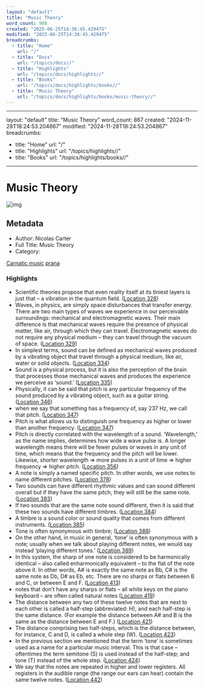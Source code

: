 ```yaml
---
layout: "default"
title: "Music Theory"
word_count: 908
created: "2025-06-25T14:36:45.429475"
modified: "2025-06-25T14:36:45.429475"
breadcrumbs:
  - title: "Home"
    url: "/"
  - title: "Docs"
    url: "/topics/docs//"
  - title: "Highlights"
    url: "/topics/docs/highlights//"
  - title: "Books"
    url: "/topics/docs/highlights/books//"
  - title: "Music Theory"
    url: "/topics/docs/highlights/books/music-theory//"
---
```

---
layout: "default"
title: "Music Theory"
word_count: 867
created: "2024-11-28T18:24:53.204867"
modified: "2024-11-28T18:24:53.204867"
breadcrumbs:
  - title: "Home"
    url: "/"
  - title: "Highlights"
    url: "/topics/highlights//"
  - title: "Books"
    url: "/topics/highlights/books//"
---
# Music Theory

![img](https://images-na.ssl-images-amazon.com/images/I/51y2bj5OYvL._SL200_.jpg)

## Metadata

- Author: Nicolas Carter
- Full Title: Music Theory
- Category: 

[Carnatic music](carnatic-music/) [prana](sanskrit-lit/prana/)

### Highlights

- Scientific theories propose that even reality itself at its tiniest layers is just that – a vibration in the quantum field. ([Location 328](https://readwise.io/to_kindle?action=open&asin=B01JX6EFKW&location=328))
- Waves, in physics, are simply space disturbances that transfer energy. There are two main types of waves we experience in our perceivable surroundings: mechanical and electromagnetic waves. Their main difference is that mechanical waves require the presence of physical matter, like air, through which they can travel. Electromagnetic waves do not require any physical medium – they can travel through the vacuum of space. ([Location 329](https://readwise.io/to_kindle?action=open&asin=B01JX6EFKW&location=329))
- In simplest terms, sound can be defined as mechanical waves produced by a vibrating object that travel through a physical medium, like air, water or solid objects. ([Location 334](https://readwise.io/to_kindle?action=open&asin=B01JX6EFKW&location=334))
- Sound is a physical process, but it is also the perception of the brain that processes those mechanical waves and produces the experience we perceive as ‘sound.’ ([Location 335](https://readwise.io/to_kindle?action=open&asin=B01JX6EFKW&location=335))
- Physically, it can be said that pitch is any particular frequency of the sound produced by a vibrating object, such as a guitar string. ([Location 346](https://readwise.io/to_kindle?action=open&asin=B01JX6EFKW&location=346))
- when we say that something has a frequency of, say 237 Hz, we call that pitch. ([Location 347](https://readwise.io/to_kindle?action=open&asin=B01JX6EFKW&location=347))
- Pitch is what allows us to distinguish one frequency as higher or lower than another frequency. ([Location 347](https://readwise.io/to_kindle?action=open&asin=B01JX6EFKW&location=347))
- Pitch is directly correlated with the wavelength of a sound. ‘Wavelength,’ as the name implies, determines how wide a wave pulse is. A longer wavelength means there will be fewer pulses or waves in any unit of time, which means that the frequency and the pitch will be lower. Likewise, shorter wavelength => more pulses in a unit of time => higher frequency => higher pitch. ([Location 356](https://readwise.io/to_kindle?action=open&asin=B01JX6EFKW&location=356))
- A note is simply a named specific pitch. In other words, we use notes to name different pitches. ([Location 378](https://readwise.io/to_kindle?action=open&asin=B01JX6EFKW&location=378))
- Two sounds can have different rhythmic values and can sound different overall but if they have the same pitch, they will still be the same note. ([Location 383](https://readwise.io/to_kindle?action=open&asin=B01JX6EFKW&location=383))
- If two sounds that are the same note sound different, then it is said that these two sounds have different timbres. ([Location 384](https://readwise.io/to_kindle?action=open&asin=B01JX6EFKW&location=384))
- A timbre is a sound color or sound quality that comes from different instruments. ([Location 385](https://readwise.io/to_kindle?action=open&asin=B01JX6EFKW&location=385))
- Tone is often synonymous with timbre; ([Location 388](https://readwise.io/to_kindle?action=open&asin=B01JX6EFKW&location=388))
- On the other hand, in music in general, ‘tone’ is often synonymous with a note; usually when we talk about playing different notes, we would say instead ‘playing different tones.’ ([Location 389](https://readwise.io/to_kindle?action=open&asin=B01JX6EFKW&location=389))
- In this system, the sharp of one note is considered to be harmonically identical – also called enharmonically equivalent – to the flat of the note above it. In other words, A# is exactly the same note as Bb, C# is the same note as Db, D# as Eb, etc. There are no sharps or flats between B and C, or between E and F. ([Location 413](https://readwise.io/to_kindle?action=open&asin=B01JX6EFKW&location=413))
- notes that don’t have any sharps or flats – all white keys on the piano keyboard – are often called natural notes ([Location 419](https://readwise.io/to_kindle?action=open&asin=B01JX6EFKW&location=419))
- The distance between any two of these twelve notes that are next to each other is called a half-step (abbreviated: H), and each half-step is the same distance. (For example the distance between A# and B is the same as the distance between E and F.) ([Location 421](https://readwise.io/to_kindle?action=open&asin=B01JX6EFKW&location=421))
- The distance comprising two half-steps, which is the distance between, for instance, C and D, is called a whole step (W). ([Location 423](https://readwise.io/to_kindle?action=open&asin=B01JX6EFKW&location=423))
- In the previous section we mentioned that the term ‘tone’ is sometimes used as a name for a particular music interval. This is that case – oftentimes the term semitone (S) is used instead of the half-step; and tone (T) instead of the whole step. ([Location 424](https://readwise.io/to_kindle?action=open&asin=B01JX6EFKW&location=424))
- We say that the notes are repeated in higher and lower registers. All registers in the audible range (the range our ears can hear) contain the same twelve notes. ([Location 442](https://readwise.io/to_kindle?action=open&asin=B01JX6EFKW&location=442))

